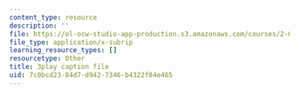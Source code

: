 ```yaml
---
content_type: resource
description: ''
file: https://ol-ocw-studio-app-production.s3.amazonaws.com/courses/2-627-fundamentals-of-photovoltaics-fall-2013/7c0bcd2384d7d9427346b4322f84e465_W1Wh00CQ-Vc.srt
file_type: application/x-subrip
learning_resource_types: []
resourcetype: Other
title: 3play caption file
uid: 7c0bcd23-84d7-d942-7346-b4322f84e465
---
```

